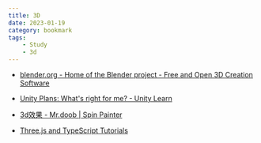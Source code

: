 ```yaml
---
title: 3D
date: 2023-01-19
category: bookmark
tags:
    - Study
    - 3d
---
```


- [blender.org - Home of the Blender project - Free and Open 3D Creation Software](https://www.blender.org/)

- [Unity Plans: What's right for me\? - Unity Learn](https://learn.unity.com/tutorial/unity-plans-what-s-right-for-me?uv=2019.4&pathwayId=5f7bcab4edbc2a0023e9c38f&missionId=5f77cc6bedbc2a4a1dbddc46&projectId=5fa1b1a1edbc2a001f612a3d#)

- [3d效果 - Mr.doob | Spin Painter](https://mrdoob.com/#/157/spin_painter)

- [Three.js and TypeScript Tutorials](https://sbcode.net/threejs/)
